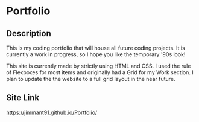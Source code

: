 # Portfolio

## Description

This is my coding portfolio that will house all future coding projects. It is currently a work in progress, so I hope you like the temporary '90s look!

This site is currently made by strictly using HTML and CSS. I used the rule of Flexboxes for most items and originally had a Grid for my Work section. I plan to update the the website to a full grid layout in the near future.

## Site Link
https://jimmant91.github.io/Portfolio/
